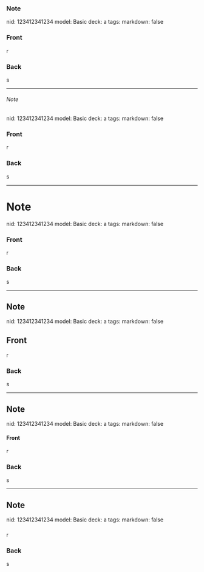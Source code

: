 
### Note
nid: 123412341234
model: Basic
deck: a
tags:
markdown: false

### Front
r

### Back
s

---

###### Note
nid: 123412341234
model: Basic
deck: a
tags:
markdown: false

### Front
r

### Back
s

---

# Note
nid: 123412341234
model: Basic
deck: a
tags:
markdown: false

### Front
r

### Back
s

---

## Note
nid: 123412341234
model: Basic
deck: a
tags:
markdown: false

## Front
r

### Back
s

---

## Note
nid: 123412341234
model: Basic
deck: a
tags:
markdown: false

#### Front
r

### Back
s

---

## Note
nid: 123412341234
model: Basic
deck: a
tags:
markdown: false

###    
r

### Back
s
